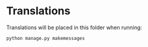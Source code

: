 # Translations

Translations will be placed in this folder when running:

```bash
python manage.py makemessages
```